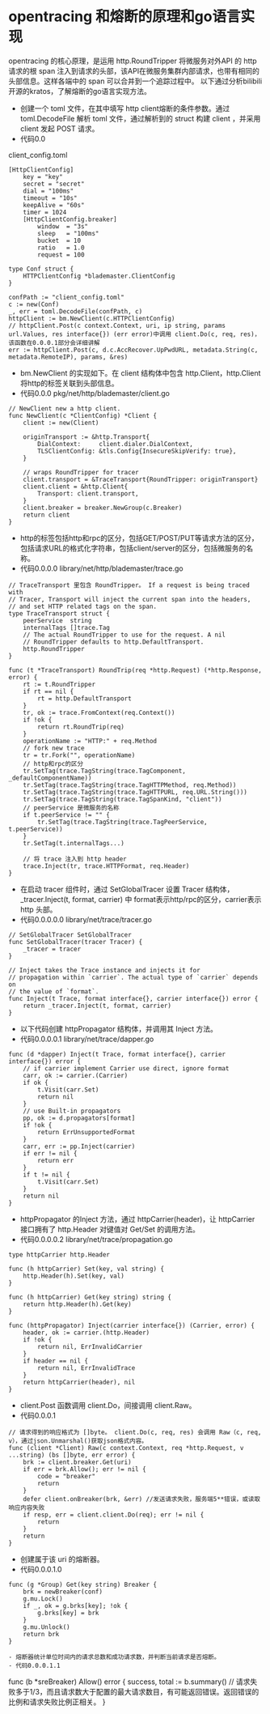 # opentracing 和熔断的原理和go语言实现

opentracing 的核心原理，是运用 http.RoundTripper 将微服务对外API 的 http 请求的根 span 注入到请求的头部，该API在微服务集群内部请求，也带有相同的头部信息。这样各端中的 span 可以合并到一个追踪过程中。
以下通过分析bilibili开源的kratos，了解熔断的go语言实现方法。

- 创建一个 toml 文件，在其中填写 http client熔断的条件参数。通过 toml.DecodeFile 解析 toml 文件，通过解析到的 struct 构建 client ，并采用 client 发起 POST 请求。
- 代码0.0 

client_config.toml
```
[HttpClientConfig]
    key = "key"
    secret = "secret"
    dial = "100ms"
    timeout = "10s"
    keepAlive = "60s"
    timer = 1024
    [HttpClientConfig.breaker]
        window  = "3s"
        sleep   = "100ms"
        bucket  = 10
        ratio   = 1.0
        request = 100
```
```
type Conf struct {
    HTTPClientConfig *blademaster.ClientConfig
}

confPath := "client_config.toml"
c := new(Conf)
_, err = toml.DecodeFile(confPath, c)
httpClient := bm.NewClient(c.HTTPClientConfig)
// httpClient.Post(c context.Context, uri, ip string, params url.Values, res interface{}) (err error)中调用 client.Do(c, req, res)，该函数在0.0.0.1部分会详细讲解
err := httpClient.Post(c, d.c.AccRecover.UpPwdURL, metadata.String(c, metadata.RemoteIP), params, &res) 
```

- bm.NewClient 的实现如下。在 client 结构体中包含 http.Client，http.Client将http的标签关联到头部信息。
- 代码0.0.0
pkg/net/http/blademaster/client.go

```
// NewClient new a http client.
func NewClient(c *ClientConfig) *Client {
	client := new(Client)

	originTransport := &http.Transport{
		DialContext:     client.dialer.DialContext,
		TLSClientConfig: &tls.Config{InsecureSkipVerify: true},
	}

	// wraps RoundTripper for tracer
	client.transport = &TraceTransport{RoundTripper: originTransport}
	client.client = &http.Client{
		Transport: client.transport,
	}
	client.breaker = breaker.NewGroup(c.Breaker)
	return client
}
```
- http的标签包括http和rpc的区分，包括GET/POST/PUT等请求方法的区分，包括请求URL的格式化字符串，包括client/server的区分，包括微服务的名称。
- 代码0.0.0.0
library/net/http/blademaster/trace.go

```
// TraceTransport 里包含 RoundTripper。 If a request is being traced with
// Tracer, Transport will inject the current span into the headers,
// and set HTTP related tags on the span.
type TraceTransport struct {
	peerService  string
	internalTags []trace.Tag
	// The actual RoundTripper to use for the request. A nil
	// RoundTripper defaults to http.DefaultTransport.
	http.RoundTripper
}

func (t *TraceTransport) RoundTrip(req *http.Request) (*http.Response, error) {
	rt := t.RoundTripper
	if rt == nil {
		rt = http.DefaultTransport
	}
	tr, ok := trace.FromContext(req.Context())
	if !ok {
		return rt.RoundTrip(req)
	}
	operationName := "HTTP:" + req.Method
	// fork new trace
	tr = tr.Fork("", operationName)
    // http和rpc的区分
	tr.SetTag(trace.TagString(trace.TagComponent, _defaultComponentName))
	tr.SetTag(trace.TagString(trace.TagHTTPMethod, req.Method))
	tr.SetTag(trace.TagString(trace.TagHTTPURL, req.URL.String()))
	tr.SetTag(trace.TagString(trace.TagSpanKind, "client"))
    // peerService 是微服务的名称
	if t.peerService != "" {
		tr.SetTag(trace.TagString(trace.TagPeerService, t.peerService))
	}
	tr.SetTag(t.internalTags...)

	// 将 trace 注入到 http header
	trace.Inject(tr, trace.HTTPFormat, req.Header)
}
```

- 在启动 tracer 组件时，通过 SetGlobalTracer 设置 Tracer 结构体，_tracer.Inject(t, format, carrier) 中 format表示http/rpc的区分，carrier表示http 头部。
- 代码0.0.0.0.0
library/net/trace/tracer.go

```
// SetGlobalTracer SetGlobalTracer
func SetGlobalTracer(tracer Tracer) {
	_tracer = tracer
}

// Inject takes the Trace instance and injects it for
// propagation within `carrier`. The actual type of `carrier` depends on
// the value of `format`.
func Inject(t Trace, format interface{}, carrier interface{}) error {
	return _tracer.Inject(t, format, carrier)
}
```

- 以下代码创建 httpPropagator 结构体，并调用其 Inject 方法。
- 代码0.0.0.0.1
library/net/trace/dapper.go

```
func (d *dapper) Inject(t Trace, format interface{}, carrier interface{}) error {
	// if carrier implement Carrier use direct, ignore format
	carr, ok := carrier.(Carrier)
	if ok {
		t.Visit(carr.Set)
		return nil
	}
	// use Built-in propagators
	pp, ok := d.propagators[format]
	if !ok {
		return ErrUnsupportedFormat
	}
	carr, err := pp.Inject(carrier)
	if err != nil {
		return err
	}
	if t != nil {
		t.Visit(carr.Set)
	}
	return nil
}
```

- httpPropagator 的Inject 方法，通过 httpCarrier(header)，让 httpCarrier 接口拥有了 http.Header 对键值对 Get/Set 的调用方法。
- 代码0.0.0.0.2
library/net/trace/propagation.go

```
type httpCarrier http.Header

func (h httpCarrier) Set(key, val string) {
	http.Header(h).Set(key, val)
}

func (h httpCarrier) Get(key string) string {
	return http.Header(h).Get(key)
}

func (httpPropagator) Inject(carrier interface{}) (Carrier, error) {
	header, ok := carrier.(http.Header)
	if !ok {
		return nil, ErrInvalidCarrier
	}
	if header == nil {
		return nil, ErrInvalidTrace
	}
	return httpCarrier(header), nil
}
```

- client.Post 函数调用 client.Do，间接调用 client.Raw。
- 代码0.0.0.1

```
// 请求得到的响应格式为 []byte。 client.Do(c, req, res) 会调用 Raw（c, req, v），通过json.Unmarshal()获取json格式内容。
func (client *Client) Raw(c context.Context, req *http.Request, v ...string) (bs []byte, err error) {
    brk := client.breaker.Get(uri)
    if err = brk.Allow(); err != nil {
		code = "breaker"
		return
	}
	defer client.onBreaker(brk, &err) //发送请求失败，服务端5**错误，或读取响应内容失败
	if resp, err = client.client.Do(req); err != nil {
        return
	}
	return
}
```

- 创建属于该 uri 的熔断器。
- 代码0.0.0.1.0

```
func (g *Group) Get(key string) Breaker {
	brk = newBreaker(conf)
	g.mu.Lock()
	if _, ok = g.brks[key]; !ok {
		g.brks[key] = brk
	}
	g.mu.Unlock()
	return brk
}

- 熔断器统计单位时间内的请求总数和成功请求数，并判断当前请求是否熔断。
- 代码0.0.0.1.1

```
func (b *sreBreaker) Allow() error {
	success, total := b.summary()
    // 请求失败多于1/3，而且请求数大于配置的最大请求数目，有可能返回错误。返回错误的比例和请求失败比例正相关。
}
```





